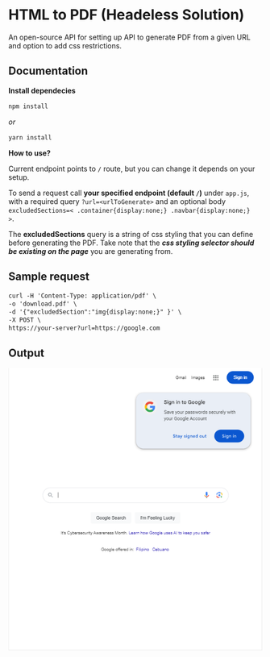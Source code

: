 # HTML to PDF (Headeless Solution)

An open-source API for setting up API to generate PDF from a given URL and option to add css restrictions.

## Documentation

**Install dependecies**
```bash
npm install
```

*or*

```bash
yarn install
```

**How to use?**

Current endpoint points to `/` route, but you can change it depends on your setup.

To send a request call **your specified endpoint (default `/`)** under `app.js`, with a required query `?url=<urlToGenerate>` and an optional body `excludedSections=< .container{display:none;} .navbar{display:none;}  >`.

The **excludedSections** query is a string of css styling that you can define before generating the PDF. Take note that the ***css styling selector should be existing on the page*** you are generating from.

## Sample request

```curl
curl -H 'Content-Type: application/pdf' \
-o 'download.pdf' \
-d '{"excludedSection":"img{display:none;}" }' \
-X POST \
https://your-server?url=https://google.com
```

## Output
![alt text](image.png)